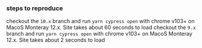 ### steps to reproduce 

checkout the `10.x` branch and run `yarn cypress open` with chrome v103+ on MacoS Monteray 12.x. Site takes about 60 seconds to load
checkout the `9.x` branch and run `yarn cypress open` with chrome v103+ on MacoS Monteray 12.x. Site takes about 2 seconds to load
